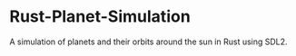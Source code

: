 # Rust-Planet-Simulation
A simulation of planets and their orbits around the sun in Rust using SDL2.

